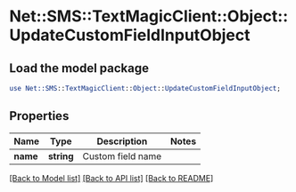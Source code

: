 # Net::SMS::TextMagicClient::Object::UpdateCustomFieldInputObject

## Load the model package
```perl
use Net::SMS::TextMagicClient::Object::UpdateCustomFieldInputObject;
```

## Properties
Name | Type | Description | Notes
------------ | ------------- | ------------- | -------------
**name** | **string** | Custom field name | 

[[Back to Model list]](../README.md#documentation-for-models) [[Back to API list]](../README.md#documentation-for-api-endpoints) [[Back to README]](../README.md)


